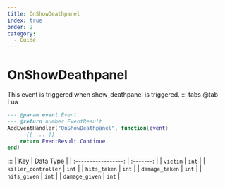 ```yaml
---
title: OnShowDeathpanel
index: true
order: 2
category:
  - Guide
---
```


# OnShowDeathpanel
This event is triggered when show_deathpanel is triggered.
::: tabs
@tab Lua
```lua
--- @param event Event
--- @return number EventResult
AddEventHandler("OnShowDeathpanel", function(event)
    --[[ ... ]]
    return EventResult.Continue
end)
```

:::
|         Key         | Data Type |
| :-----------------: | :-------: |
|       `victim`      |   `int`   |
| `killer_controller` |   `int`   |
|     `hits_taken`    |   `int`   |
|    `damage_taken`   |   `int`   |
|     `hits_given`    |   `int`   |
|    `damage_given`   |   `int`   |